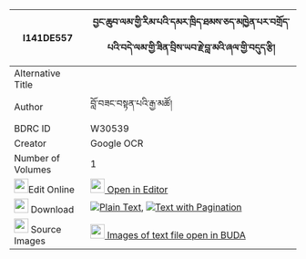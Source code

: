 |I141DE557|བྱང་ཆུབ་ལམ་གྱི་རིམ་པའི་དམར་ཁྲིད་ཐམས་ཅད་མཁྱེན་པར་བགྲོད་པའི་བདེ་ལམ་གྱི་ཟིན་བྲིས་ཡབ་རྗེ་བླ་མའི་ཞལ་གྱི་བདུད་རྩི། 
| --- | --- 
|Alternative Title |
|Author| བློ་བཟང་བསྟན་པའི་རྒྱ་མཚོ།
|BDRC ID | W30539
|Creator | Google OCR
|Number of Volumes| 1
|<img width="25" src="https://img.icons8.com/color/25/000000/edit-property.png">Edit Online| [<img width="25" src="https://avatars.githubusercontent.com/u/45091458?s=200&v=4"> Open in Editor](http://editor.openpecha.org/I141DE557)
|<img width="25" src="https://img.icons8.com/fluent/48/000000/download-2.png"/>  Download | [![](https://img.icons8.com/color/20/000000/txt.png)Plain Text](https://github.com/Openpecha/I141DE557/releases/download/v1/changchub_lam_gyi_rimpa_i_mart_plain_I141DE557.zip), [![](https://img.icons8.com/color/20/000000/txt.png)Text with Pagination](https://github.com/Openpecha/I141DE557/releases/download/v1/changchub_lam_gyi_rimpa_i_mart_pages_I141DE557.zip)
|<img width="25" src="https://img.icons8.com/plasticine/100/000000/pictures-folder.png"/>  Source Images | [<img width="25" src="https://library.bdrc.io/icons/BUDA-small.svg"> Images of text file open in BUDA](https://library.bdrc.io/show/bdr:W30539)